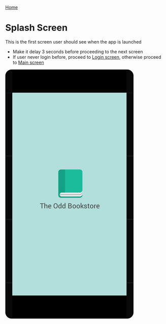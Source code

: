 [Home](../../README.md)

# Splash Screen

This is the first screen user should see when the app is launched
- Make it delay 3 seconds before proceeding to the next screen
- If user never login before, proceed to [Login screen](login.md), otherwise proceed to [Main screen](main.md)

![splash](../screens/splash.png)